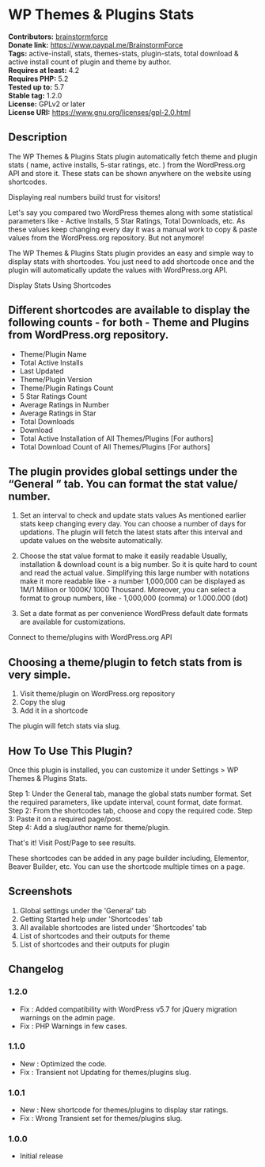 # WP Themes & Plugins Stats #
**Contributors:** [brainstormforce](https://profiles.wordpress.org/brainstormforce)  
**Donate link:** https://www.paypal.me/BrainstormForce  
**Tags:** active-install, stats, themes-stats, plugin-stats, total download & active install count of plugin and theme by author.      
**Requires at least:** 4.2  
**Requires PHP:** 5.2  
**Tested up to:** 5.7  
**Stable tag:** 1.2.0  
**License:** GPLv2 or later  
**License URI:** https://www.gnu.org/licenses/gpl-2.0.html   

## Description ##

The WP Themes & Plugins Stats plugin automatically fetch theme and plugin stats ( name, active installs, 5-star ratings, etc. ) from the WordPress.org API and store it. These stats can be shown anywhere on the website using shortcodes. 

Displaying real numbers build trust for visitors! 

Let's say you compared two WordPress themes along with some statistical parameters like - Active Installs, 5 Star Ratings, Total Downloads, etc. As these values keep changing every day it was a manual work to copy & paste values from the WordPress.org repository. But not anymore! 

The WP Themes & Plugins Stats plugin provides an easy and simple way to display stats with shortcodes. You just need to add shortcode once and the plugin will automatically update the values with WordPress.org API.

Display Stats Using Shortcodes

## Different shortcodes are available to display the following counts - for both - Theme and Plugins from WordPress.org repository. ##

+ Theme/Plugin Name 
+ Total Active Installs
+ Last Updated       
+ Theme/Plugin Version       
+ Theme/Plugin Ratings Count
+ 5 Star Ratings Count
+ Average Ratings in Number
+ Average Ratings in Star
+ Total Downloads
+ Download   
+ Total Active Installation of All Themes/Plugins [For authors]
+ Total Download Count of All Themes/Plugins [For authors]

## The plugin provides global settings under the “General ” tab. You can format the stat value/ number. ##

1. Set an interval to check and update stats values 
As mentioned earlier stats keep changing every day. You can choose a number of days for updations. The plugin will fetch the latest stats after this interval and update values on the website automatically.  

2. Choose the stat value format to make it easily readable
 Usually, installation & download count is a big number. So it is quite hard to count and read the actual value. Simplifying this large number with notations make it more readable like - a number 1,000,000 can be displayed as 1M/1 Million or 1000K/ 1000 Thousand. 
Moreover, you can select a format to group numbers, like -  1,000,000 (comma) or 1.000.000 (dot)

3. Set a date format as per convenience 
WordPress default date formats are available for customizations. 

Connect to theme/plugins with WordPress.org API

## Choosing a theme/plugin to fetch stats from is very simple. ##

1. Visit theme/plugin on WordPress.org repository
2. Copy the slug
3. Add it in a shortcode 

The plugin will fetch stats via slug. 

## How To Use This Plugin? ##

Once this plugin is installed, you can customize it under Settings > WP Themes & Plugins Stats.

Step 1: Under the General tab, manage the global stats number format. Set the required parameters, like update interval, count format, date format. 
Step 2: From the shortcodes tab, choose and copy the required code.
Step 3: Paste it on a required page/post.  
Step 4: Add a slug/author name for theme/plugin.

That's it! Visit Post/Page to see results.

These shortcodes can be added in any page builder including, Elementor, Beaver Builder, etc.
You can use the shortcode multiple times on a page. 

## Screenshots ##
1. Global settings under the 'General' tab
2. Getting Started help under 'Shortcodes' tab
3. All available shortcodes are listed under 'Shortcodes' tab
4. List of shortcodes and their outputs for theme
5. List of shortcodes and their outputs for plugin

## Changelog ##

### 1.2.0 ###
- Fix : Added compatibility with WordPress v5.7 for jQuery migration warnings on the admin page.
- Fix : PHP Warnings in few cases.

### 1.1.0 ###
- New : Optimized the code.
- Fix : Transient not Updating for themes/plugins slug.

### 1.0.1 ###
- New : New shortcode for themes/plugins to display star ratings.
- Fix : Wrong Transient set for themes/plugins slug.

### 1.0.0 ###
- Initial release

